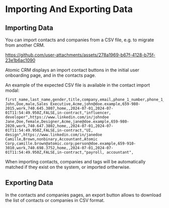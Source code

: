 # Importing And Exporting Data

## Importing Data

You can import contacts and companies from a CSV file, e.g. to migrate from another CRM.

https://github.com/user-attachments/assets/278a1969-b67f-4128-b75f-23e1b6ac1090

Atomic CRM displays an import contact buttons in the initial user onboarding page, and in the contacts page. 

An example of the expected CSV file is available in the contact import modal:

```csv
first_name,last_name,gender,title,company,email,phone_1_number,phone_1_type,phone_2_number,phone_2_type,background,first_seen,last_seen,has_newsletter,status,tags,linkedin_url
John,Doe,male,Sales Executive,Acme,john@doe.example,659-980-2015,work,740.645.3807,home,,2024-07-01,2024-07-01T11:54:49.950Z,FALSE,in-contract,"influencer, developer",https://www.linkedin.com/in/johndoe
Jane,Doe,female,Designer,Acme,jane@doe.example,659-980-2020,work,740.647.3802,home,,2024-07-01,2024-07-01T11:54:49.950Z,FALSE,in-contract,"UI, design",https://www.linkedin.com/in/janedoe
Camille,Brown,nonbinary,Accountant,Atomic Corp,camille.brown@atomic.corp;person@doe.example,659-910-3010,work,740.698.3752,home,,2024-07-01,2024-07-01T11:54:49.950Z,FALSE,in-contract,"payroll, accountant",
```

When importing contacts, companies and tags will be automatically matched if they exist on the system, or imported ortherwise.

## Exporting Data

In the contacts and companies pages, an export button allows to download the list of contacts or companies in CSV format.
